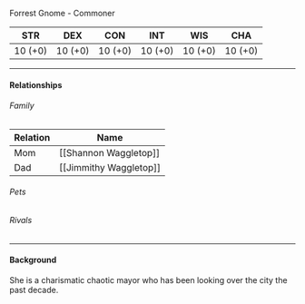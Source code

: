 Forrest Gnome - Commoner

STR | DEX | CON | INT | WIS | CHA
---- | ---- | ---- | ---- | ---- | ----  
10 (+0) | 10 (+0) | 10 (+0) | 10 (+0) | 10 (+0) | 10 (+0) | 

---

#### Relationships
###### Family
	
Relation | Name
------------ | ------------
Mom | [[Shannon Waggletop]]
Dad | [[Jimmithy Waggletop]]


###### Pets

###### Rivals

---

#### Background
She is a charismatic chaotic mayor who has been looking over the city the past decade.